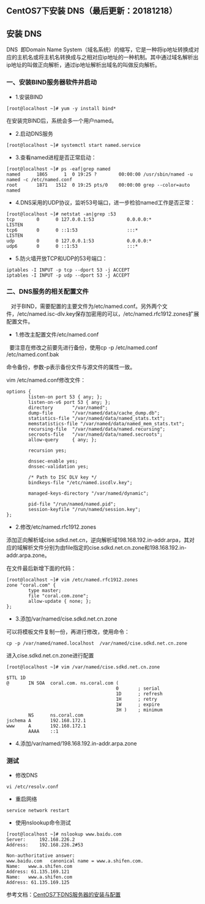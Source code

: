 
<span id= "20185101">CentOS7下安装 DNS（最后更新：20181218）</span>
----------

## 安装 DNS


DNS  即Domain Name System（域名系统）的缩写，它是一种将ip地址转换成对应的主机名或将主机名转换成与之相对应ip地址的一种机制。其中通过域名解析出ip地址的叫做正向解析，通过ip地址解析出域名的叫做反向解析。  

### 一、安装BIND服务器软件并启动

- 1.安装BIND
```
[root@localhost ~]# yum -y install bind*
```

在安装完BIND后，系统会多一个用户named。

- 2.启动DNS服务
```
[root@localhost ~]# systemctl start named.service
```

- 3.查看named进程是否正常启动：
```
[root@localhost ~]# ps -eaf|grep named
named      1865      1  0 19:25 ?        00:00:00 /usr/sbin/named -u named -c /etc/named.conf
root       1871   1512  0 19:25 pts/0    00:00:00 grep --color=auto named
```

- 4.DNS采用的UDP协议，监听53号端口，进一步检验named工作是否正常：
```
[root@localhost ~]# netstat -an|grep :53
tcp        0      0 127.0.0.1:53            0.0.0.0:*               LISTEN     
tcp6       0      0 ::1:53                  :::*                    LISTEN     
udp        0      0 127.0.0.1:53            0.0.0.0:*                          
udp6       0      0 ::1:53                  :::*  
```

- 5.防火墙开放TCP和UDP的53号端口：

```
iptables -I INPUT -p tcp --dport 53 -j ACCEPT
iptables -I INPUT -p udp --dport 53 -j ACCEPT
```

### 二、DNS服务的相关配置文件

   对于BIND，需要配置的主要文件为/etc/named.conf。另外两个文件，/etc/named.isc-dlv.key保存加密用的可以，/etc/named.rfc1912.zones扩展配置文件。

- 1.修改主配置文件/etc/named.conf

  要注意在修改之前要先进行备份，使用cp -p /etc/named.conf /etc/named.conf.bak

命令备份，参数-p表示备份文件与源文件的属性一致。

vim /etc/named.conf修改文件：

```
options {
        listen-on port 53 { any; };
        listen-on-v6 port 53 { any; };
        directory       "/var/named";
        dump-file       "/var/named/data/cache_dump.db";
        statistics-file "/var/named/data/named_stats.txt";
        memstatistics-file "/var/named/data/named_mem_stats.txt";
        recursing-file  "/var/named/data/named.recursing";
        secroots-file   "/var/named/data/named.secroots";
        allow-query     { any; };

        recursion yes;

        dnssec-enable yes;
        dnssec-validation yes;

        /* Path to ISC DLV key */
        bindkeys-file "/etc/named.iscdlv.key";

        managed-keys-directory "/var/named/dynamic";

        pid-file "/run/named/named.pid";
        session-keyfile "/run/named/session.key";
};
```

- 2.修改/etc/named.rfc1912.zones

添加正向解析域cise.sdkd.net.cn，逆向解析域198.168.192.in-addr.arpa，其对应的域解析文件分别为由file指定的cise.sdkd.net.cn.zone和198.168.192.in-addr.arpa.zone。

在文件最后新增下面的代码：

```
[root@localhost ~]# vim /etc/named.rfc1912.zones
zone "coral.com" {
        type master;
        file "coral.com.zone";
        allow-update { none; };
};

```

- 3.添加/var/named/cise.sdkd.net.cn.zone

可以将模板文件复制一份，再进行修改，使用命令：

```
cp -p /var/named/named.localhost  /var/named/cise.sdkd.net.cn.zone
```

进入cise.sdkd.net.cn.zone进行配置
```
[root@localhost ~]# vim /var/named/cise.sdkd.net.cn.zone

$TTL 1D
@       IN SOA  coral.com. ns.coral.com (
                                        0       ; serial
                                        1D      ; refresh
                                        1H      ; retry
                                        1W      ; expire
                                        3H )    ; minimum
        NS      ns.coral.com
jschema A       192.168.172.1
www     A       192.168.172.1
        AAAA    ::1
```

- 4.添加/var/named/198.168.192.in-addr.arpa.zone


### 测试

- 修改DNS

```
vi /etc/resolv.conf
```

- 重启网络

```
service network restart
```

- 使用nslookup命令测试
```
[root@localhost ~]# nslookup www.baidu.com
Server:		192.168.226.2
Address:	192.168.226.2#53

Non-authoritative answer:
www.baidu.com	canonical name = www.a.shifen.com.
Name:	www.a.shifen.com
Address: 61.135.169.121
Name:	www.a.shifen.com
Address: 61.135.169.125

```


参考文档：[CentOS7下DNS服务器的安装与配置](https://blog.csdn.net/weiyongle1996/article/details/73302458)